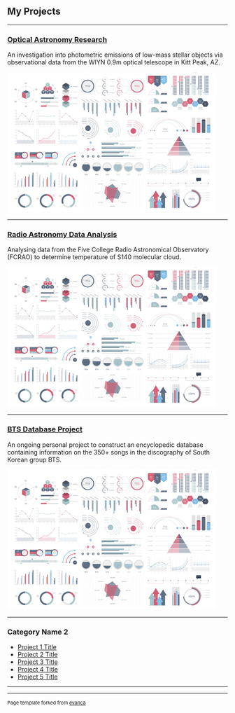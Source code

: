 ## My Projects

---

### [Optical Astronomy Research](/sample_page)
An investigation into photometric emissions of low-mass stellar objects via observational data from the WIYN 0.9m optical telescope in Kitt Peak, AZ.

<img src="images/dummy_thumbnail.jpg?raw=true"/>

---
### [Radio Astronomy Data Analysis](/pdf/sample_presentation.pdf)
Analysing data from the Five College Radio Astronomical Observatory (FCRAO) to determine temperature of S140 molecular cloud.

<img src="images/dummy_thumbnail.jpg?raw=true"/>

---
### [BTS Database Project](http://example.com/)
An ongoing personal project to construct an encyclopedic database containing information on the 350+ songs in the discography of South Korean group BTS.

<img src="images/dummy_thumbnail.jpg?raw=true"/>

---

### Category Name 2

- [Project 1 Title](http://example.com/)
- [Project 2 Title](http://example.com/)
- [Project 3 Title](http://example.com/)
- [Project 4 Title](http://example.com/)
- [Project 5 Title](http://example.com/)

---




---
<p style="font-size:11px">Page template forked from <a href="https://github.com/evanca/quick-portfolio">evanca</a></p>
<!-- Remove above link if you don't want to attibute -->
